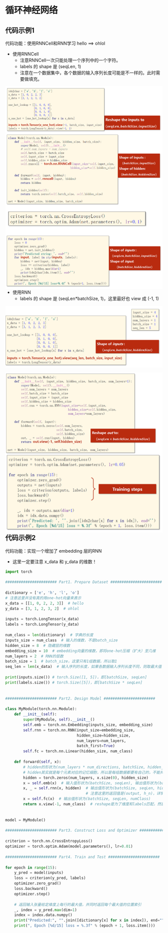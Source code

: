 # 循环神经网络

## 代码示例1

代码功能：使用RNNCell和RNN学习 hello ==> ohlol

* 使用RNNCell
  * 注意RNNCell一次只能处理一个序列中的一个字符。
  * labels 的 shape 是 (seqLen, 1)
  * 注意在一个数据集中，各个数据的输入序列长度可能是不一样的。此时需要做填充。

<img src="src-PyTorch深度学习实践/image-20200821204241649.png" style="zoom:60%;float:left;" />

<img src="src-PyTorch深度学习实践/image-20200821203600506.png" style="zoom:60%;float:left;" />

<img src="src-PyTorch深度学习实践/image-20200821204308080.png" style="zoom:60%;float:left;" />

<img src="src-PyTorch深度学习实践/image-20200821204322050.png" style="zoom:60%;float:left;" />

* 使用RNN
  * labels 的 shape 是 (seqLen*batchSize, 1)，这里最好也 view 成 (-1, 1)

![image-20200821205329255](src-PyTorch深度学习实践/image-20200821205329255.png)

<img src="src-PyTorch深度学习实践/image-20200821204835246.png" style="zoom:60%;float:left;" />

<img src="src-PyTorch深度学习实践/image-20200821204400463.png" style="zoom:60%;float:left;" />

## 代码示例2

代码功能：实现一个增加了 embedding 层的RNN

* 这里一定要注意 x_data 和 y_data 的维数！

```python
import torch

####################### Part1. Prepare Dataset #######################

dictionary = ['e', 'h', 'l', 'o']
# 注意这里并没有真的用one-hot向量来表示
x_data = [[1, 0, 2, 2, 3]]  # hello
y_data = [3, 1, 2, 3, 2]  # ohlol

inputs = torch.LongTensor(x_data)
labels = torch.LongTensor(y_data)

num_class = len(dictionary)  # 字典的长度
inputs_size = num_class  # 输入的维数，不是batch_size
hidden_size = 8  # 隐藏层的维数
embedding_size = 10  # embedding向量的维数，即将one-hot压缩（扩大）至几维
num_layers = 2  # RNN的层数
batch_size = 1  # batch_size，这里只有1组数据，所以取1
seq_len = len(x_data)  # 输入序列的长度，如果各数据输入序列长度不同，则取最大值

print(inputs.size()) # torch.Size([1, 5])，即[batchSize, seqLen]
print(labels.size()) # torch.Size([5])，即[batchSize * seqLen]


####################### Part2. Design Model #######################

class MyModule(torch.nn.Module):
    def __init__(self):
        super(MyModule, self).__init__()
        self.emb = torch.nn.Embedding(inputs_size, embedding_size)
        self.rnn = torch.nn.RNN(input_size=embedding_size,
                                hidden_size=hidden_size,
                                num_layers=num_layers,
                                batch_first=True)
        self.fc = torch.nn.Linear(hidden_size, num_class)

    def forward(self, x):
        # hidden的形状为(num_layers * num_directions, batchSize, hidden_size)
        # hidden其实就是每个元素对应的记忆细胞，所以是每组数据都要有自己的，不能共用别人的
        hidden = torch.zeros(num_layers, x.size(0), hidden_size)
        x = self.emb(x)  # 输入值形状为(batchSize, seqLen), 输出值形状为(batchSize, seqLen, embeddingSize)
        x, _ = self.rnn(x, hidden)  # 输出值形状为(batchSize, seqLen, hiddenSize)
        							# 注意这里的返回值是(output, h_n)，详情参考官方文档
        x = self.fc(x)  # 输出值形状为(batchSize, seqLen, numClass)
        return x.view(-1, num_class)  # reshape是为了维度和labels匹配，然后使用CrossEntropy损失函数


model = MyModule()

####################### Part3. Construct Loss and Optimizer #######################

criterion = torch.nn.CrossEntropyLoss()
optimizer = torch.optim.Adam(model.parameters(), lr=0.01)

####################### Part4. Train and Test #######################

for epoch in range(15):
    y_pred = model(inputs)
    loss = criterion(y_pred, labels)
    optimizer.zero_grad()
    loss.backward()
    optimizer.step()

    # 返回输入张量给定维度上每行的最大值，并同时返回每个最大值的位置索引
    _, index = y_pred.max(dim=1)
    index = index.data.numpy()
    print("Predicted:", "".join([dictionary[x] for x in index]), end="")
    print(", Epoch [%d/15] loss = %.3f" % (epoch + 1, loss.item()))
```